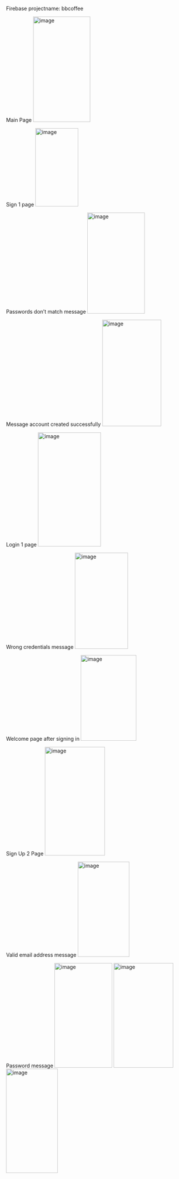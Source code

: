 Firebase
projectname: bbcoffee

Main Page
 <img width="156" height="288" alt="image" src="https://github.com/user-attachments/assets/33bbadcf-b9ce-4dda-9a7f-cd4ae915056f" />


Sign 1 page
 <img width="117" height="214" alt="image" src="https://github.com/user-attachments/assets/562f8a4b-b342-4611-81b8-91e4674b8b09" />


Passwords don’t match message
 <img width="157" height="276" alt="image" src="https://github.com/user-attachments/assets/bc19c573-add3-4941-8434-aaf53fa69747" />
 

Message account created successfully
 <img width="161" height="291" alt="image" src="https://github.com/user-attachments/assets/5371ac00-d4d9-4276-8074-a0945efce18c" />


Login 1 page
 <img width="172" height="312" alt="image" src="https://github.com/user-attachments/assets/6a1ec735-ce06-41c3-aaca-730b62dfa0ad" />

Wrong credentials message
<img width="145" height="263" alt="image" src="https://github.com/user-attachments/assets/e2972e2f-cc7b-44fc-bef9-25dcaa936b1e" />

 
Welcome page after signing in
 <img width="152" height="234" alt="image" src="https://github.com/user-attachments/assets/60d4b7ef-1ba1-4818-b0e1-300b682ff4b4" />


Sign Up 2 Page
 <img width="164" height="297" alt="image" src="https://github.com/user-attachments/assets/2a6f9aa7-a4e4-4308-8a04-d6d52f59fcce" />


Valid email address message
<img width="141" height="260" alt="image" src="https://github.com/user-attachments/assets/7a7c7d0d-103a-49e6-bbb1-17128dce04bc" />

 
Password message 
<img width="158" height="286" alt="image" src="https://github.com/user-attachments/assets/39241171-2260-47b2-85ff-4cea338b5f9d" />
<img width="163" height="286" alt="image" src="https://github.com/user-attachments/assets/4609134b-6510-431e-80f0-f8f4f2203b35" />
<img width="141" height="285" alt="image" src="https://github.com/user-attachments/assets/dde13019-2c45-404f-9553-416502ae5af9" />


   



